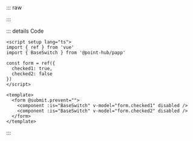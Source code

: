 ::: raw

<ClientOnly>
  <SwitchDisabled />
</ClientOnly>

:::

::: details Code

```vue
<script setup lang="ts">
import { ref } from 'vue'
import { BaseSwitch } from '@point-hub/papp'

const form = ref({
  checked1: true,
  checked2: false
})
</script>

<template>
  <form @submit.prevent="">
    <component :is="BaseSwitch" v-model="form.checked1" disabled />
    <component :is="BaseSwitch" v-model="form.checked2" disabled />
  </form>
</template>
```

:::
